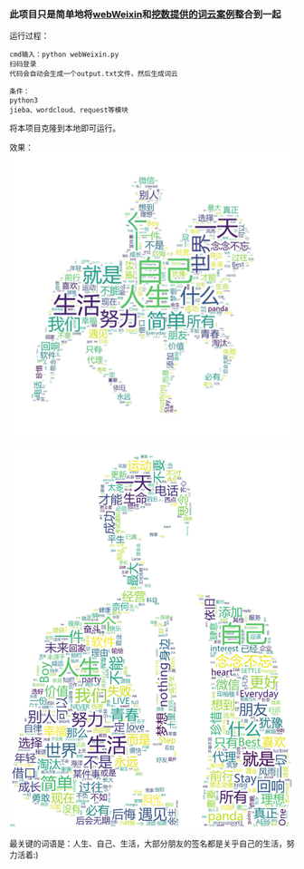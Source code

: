 ### 此项目只是简单地将[webWeixin][1]和[挖数提供的词云案例][2]整合到一起

运行过程：
```
cmd输入：python webWeixin.py
扫码登录
代码会自动会生成一个output.txt文件，然后生成词云
```

```
条件：
python3
jieba、wordcloud、request等模块
```
将本项目克隆到本地即可运行。

效果：
![](/output.jpg)

![](/output1.jpg)

最关键的词语是：人生、自己、生活，大部分朋友的签名都是关乎自己的生活，努力活着:)


  [1]: https://github.com/CriseLYJ/awesome-python-login-model/blob/master/webWeixin/webWeixin.py
  [2]: https://www.zhihu.com/question/28975391/answer/100796070
